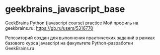 # geekbrains_javascript_base
GeekBrains Python (javascript course) practice
Мой профиль на geekbrains.ru: https://gb.ru/users/5316770

Репозиторий создан для выполнения практических заданий в рамках базового курса javascript на факультете Python-разработки GeekBrains.ru
